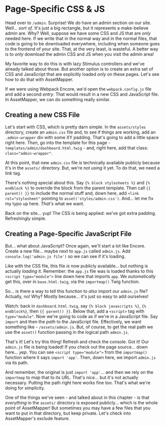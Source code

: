# Page-Specific CSS & JS

Head over to `/admin`. Surprise! We *do* have an admin section on our site. Well...
*sort of*. It's just a big rectangle, but it represents a make-believe admin are.
Why? Well, suppose we have some CSS and JS that are *only* needed here. If we write
that in the normal way and in the normal files, that code is going to be downloaded
everywhere, including when someone goes to the frontend of your site. That, at the
very least, is wasteful. A better way is to *only* download the admin CSS and JS
when you visit the admin area!

My favorite way to do this is with lazy Stimulus controllers and we've already
talked about those. But another option is to create an extra set of CSS and JavaScript
that are explicitly loaded *only* on these pages. Let's see how to do that with
AssetMapper.

If we were using Webpack Encore, we'd open the `webpack.config.js` file and add a
second *entry*. That would result in a new CSS and JavaScript file. In AssetMapper,
we can do something really similar.

## Creating a new CSS File

Let's start with CSS, which is pretty darn simple. In the `assets/styles` directory,
create an `admin.css` file and, to see if things are working, add an `.admin-wrapper`
div with some XY padding. That's going to add a little space right here. *Then*,
go into the template for this page - `templates/admin/dashboard.html.twig` - and,
right here, add that class: `class="admin-wrapper"`.

At this point, that new `admin.css` file *is* technically available publicly because
it's in the `assets/` directory. But, we're not *using* it yet. To do that, we need
a link tag.

There's nothing special about this. Say `{% block stylesheets %}` and `{% endblock
%}` to override the block from the parent template. Then call `{{ parent() }}` to
include the normal stuff and, down here, add `<link rel="stylesheet"` pointing to
`asset('styles/admin.css')`. And... let me fix my typo up here. *That's* what
we want.

Back on the site... yup! The CSS *is* being applied: we've got extra padding.
Refreshingly simple.

## Creating a Page-Specific JavaScript File

But... what about JavaScript? Once again, we'll start a lot like Encore. Create
a new file... maybe next to `app.js` called `admin.js`. Add
`console.log('admin.js file')` so we can see if it's loading.

Like with the CSS file, this file *is* now publicly available... but nothing is
actually *loading* it. Remember: the `app.js` file was is loaded thanks to this
`<script type="module">` line down here that imports `app`. We *automatically* get
this, over in `base.html.twig`, via the `importmap()` Twig function.

So... is there a way to tell this function to *also* import our `admin.js` file?
Actually, no! Why? Mostly because... it's just so easy to add ourselves!

Watch: back in `dashboard.html.twig`, say `{% block javascripts %}`, `{% endblock%}`,
then `{{ parent() }}`. Below that, add a `<script>` tag with `type="module"`. Now
we're going to code as if we're in a JavaScript file. Say `import` and then the *path*
to the JavaScript file. Effectively, we want something like - `/assets/admin.js`.
But, of course, to get the real path we use the `asset()` function passing in the
logical path `admin.js`.

That's it! Let's try this thing! Refresh and check the console. Got it! Our `admin.js`
file *is* being loaded! If you check out the page source... down here... *yep*. You
can see `<script type="module">` from the `importmap()` function where it says
`import 'app'`. Then, down here, we import `admin.js` via its path.

And remember, the original is just `import 'app'`... and then we rely on the
`importmap` to *map* that to its URL. That's *nice*... but it's not actually
necessary. Putting the path right here works fine too. That's what we're doing
for simplicity.

One of the things we've seen - and talked about in this chapter - is that *everything*
in the `assets/` directory is exposed publicly... which is the whole point of
AssetMapper! But sometimes you may have a few files that you want to put in that
directory, but keep private. Let's check into AssetMapper's exclude feature.
